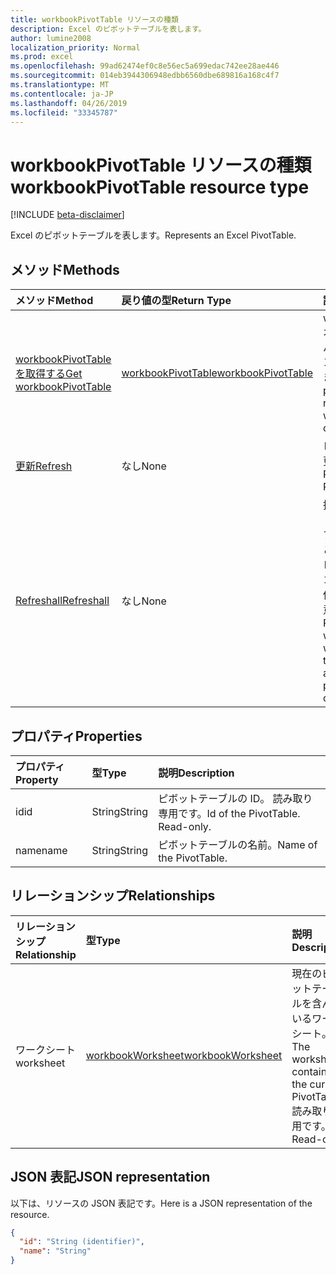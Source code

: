 ```yaml
---
title: workbookPivotTable リソースの種類
description: Excel のピボットテーブルを表します。
author: lumine2008
localization_priority: Normal
ms.prod: excel
ms.openlocfilehash: 99ad62474ef0c8e56ec5a699edac742ee28ae446
ms.sourcegitcommit: 014eb3944306948edbb6560dbe689816a168c4f7
ms.translationtype: MT
ms.contentlocale: ja-JP
ms.lasthandoff: 04/26/2019
ms.locfileid: "33345787"
---
```

# <a name="workbookpivottable-resource-type"></a><span data-ttu-id="8b47c-103">workbookPivotTable リソースの種類</span><span class="sxs-lookup"><span data-stu-id="8b47c-103">workbookPivotTable resource type</span></span>

[!INCLUDE [beta-disclaimer](../../includes/beta-disclaimer.md)]

<span data-ttu-id="8b47c-104">Excel のピボットテーブルを表します。</span><span class="sxs-lookup"><span data-stu-id="8b47c-104">Represents an Excel PivotTable.</span></span>

## <a name="methods"></a><span data-ttu-id="8b47c-105">メソッド</span><span class="sxs-lookup"><span data-stu-id="8b47c-105">Methods</span></span>

| <span data-ttu-id="8b47c-106">メソッド</span><span class="sxs-lookup"><span data-stu-id="8b47c-106">Method</span></span>           | <span data-ttu-id="8b47c-107">戻り値の型</span><span class="sxs-lookup"><span data-stu-id="8b47c-107">Return Type</span></span>    |<span data-ttu-id="8b47c-108">説明</span><span class="sxs-lookup"><span data-stu-id="8b47c-108">Description</span></span>|
|:---------------|:--------|:----------|
|[<span data-ttu-id="8b47c-109">workbookPivotTable を取得する</span><span class="sxs-lookup"><span data-stu-id="8b47c-109">Get workbookPivotTable</span></span>](../api/workbookpivottable-get.md) | [<span data-ttu-id="8b47c-110">workbookPivotTable</span><span class="sxs-lookup"><span data-stu-id="8b47c-110">workbookPivotTable</span></span>](workbookpivottable.md) |<span data-ttu-id="8b47c-111">worksheetprotection オブジェクトのプロパティとリレーションシップを読み取ります。</span><span class="sxs-lookup"><span data-stu-id="8b47c-111">Read properties and relationships of workbookPivotTable object.</span></span>|
|[<span data-ttu-id="8b47c-112">更新</span><span class="sxs-lookup"><span data-stu-id="8b47c-112">Refresh</span></span>](../api/workbookpivottable-refresh.md)|<span data-ttu-id="8b47c-113">なし</span><span class="sxs-lookup"><span data-stu-id="8b47c-113">None</span></span>|<span data-ttu-id="8b47c-114">ピボットテーブルを更新します。</span><span class="sxs-lookup"><span data-stu-id="8b47c-114">Refreshes the PivotTable.</span></span> |
|[<span data-ttu-id="8b47c-115">Refreshall</span><span class="sxs-lookup"><span data-stu-id="8b47c-115">Refreshall</span></span>](../api/workbookpivottable-refreshall.md)|<span data-ttu-id="8b47c-116">なし</span><span class="sxs-lookup"><span data-stu-id="8b47c-116">None</span></span>|<span data-ttu-id="8b47c-p101">指定したワークシート内のすべてのテーブルを更新します。このアクションは、ピボットテーブルのコレクションでのみ使用できることに注意してください。</span><span class="sxs-lookup"><span data-stu-id="8b47c-p101">Refresh all tables within given worksheet. Note that this action is available only on the pivot table collection.</span></span>|

## <a name="properties"></a><span data-ttu-id="8b47c-119">プロパティ</span><span class="sxs-lookup"><span data-stu-id="8b47c-119">Properties</span></span>
| <span data-ttu-id="8b47c-120">プロパティ</span><span class="sxs-lookup"><span data-stu-id="8b47c-120">Property</span></span>     | <span data-ttu-id="8b47c-121">型</span><span class="sxs-lookup"><span data-stu-id="8b47c-121">Type</span></span>   |<span data-ttu-id="8b47c-122">説明</span><span class="sxs-lookup"><span data-stu-id="8b47c-122">Description</span></span>|
|:---------------|:--------|:----------|
|<span data-ttu-id="8b47c-123">id</span><span class="sxs-lookup"><span data-stu-id="8b47c-123">id</span></span>|<span data-ttu-id="8b47c-124">String</span><span class="sxs-lookup"><span data-stu-id="8b47c-124">String</span></span>| <span data-ttu-id="8b47c-p102">ピボットテーブルの ID。 読み取り専用です。</span><span class="sxs-lookup"><span data-stu-id="8b47c-p102">Id of the PivotTable.   Read-only.</span></span>|
|<span data-ttu-id="8b47c-127">name</span><span class="sxs-lookup"><span data-stu-id="8b47c-127">name</span></span>|<span data-ttu-id="8b47c-128">String</span><span class="sxs-lookup"><span data-stu-id="8b47c-128">String</span></span>|<span data-ttu-id="8b47c-129">ピボットテーブルの名前。</span><span class="sxs-lookup"><span data-stu-id="8b47c-129">Name of the PivotTable.</span></span>    |

## <a name="relationships"></a><span data-ttu-id="8b47c-130">リレーションシップ</span><span class="sxs-lookup"><span data-stu-id="8b47c-130">Relationships</span></span>
| <span data-ttu-id="8b47c-131">リレーションシップ</span><span class="sxs-lookup"><span data-stu-id="8b47c-131">Relationship</span></span> | <span data-ttu-id="8b47c-132">型</span><span class="sxs-lookup"><span data-stu-id="8b47c-132">Type</span></span>   |<span data-ttu-id="8b47c-133">説明</span><span class="sxs-lookup"><span data-stu-id="8b47c-133">Description</span></span>|
|:---------------|:--------|:----------|
|<span data-ttu-id="8b47c-134">ワークシート</span><span class="sxs-lookup"><span data-stu-id="8b47c-134">worksheet</span></span>|[<span data-ttu-id="8b47c-135">workbookWorksheet</span><span class="sxs-lookup"><span data-stu-id="8b47c-135">workbookWorksheet</span></span>](workbookworksheet.md)| <span data-ttu-id="8b47c-136">現在のピボットテーブルを含んでいるワークシート。</span><span class="sxs-lookup"><span data-stu-id="8b47c-136">The worksheet containing the current PivotTable.</span></span> <span data-ttu-id="8b47c-137">読み取り専用です。</span><span class="sxs-lookup"><span data-stu-id="8b47c-137">Read-only.</span></span>   |

## <a name="json-representation"></a><span data-ttu-id="8b47c-138">JSON 表記</span><span class="sxs-lookup"><span data-stu-id="8b47c-138">JSON representation</span></span>
<span data-ttu-id="8b47c-139">以下は、リソースの JSON 表記です。</span><span class="sxs-lookup"><span data-stu-id="8b47c-139">Here is a JSON representation of the resource.</span></span>

<!-- {
  "blockType": "resource",
  "baseType": "microsoft.graph.entity",
  "optionalProperties": [

  ],
  "@odata.type": "microsoft.graph.workbookPivotTable"
}-->

```json
{
  "id": "String (identifier)",
  "name": "String"
}

```

